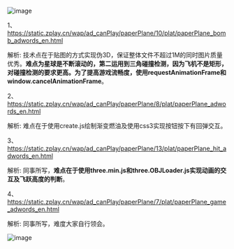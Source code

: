 ![image](https://github.com/WckY/Responsive-h5-game-dictionary/blob/master/PaperPlanePlanet/en.png)

1、https://static.zplay.cn/wap/ad_canPlay/paperPlane/10/plat/paperPlane_bomb_adwords_en.html

解析: 技术点在于贴图的方式实现伪3D，保证整体文件不超过1M的同时图片质量优秀。**难点为星球是不断滚动的，第二运用到三角碰撞检测，因为飞机不是矩形，对碰撞检测的要求更高。为了提高游戏流畅度，使用requestAnimationFrame和window.cancelAnimationFrame**。

2、https://static.zplay.cn/wap/ad_canPlay/paperPlane/8/plat/paperPlane_adwords_en.html

解析: 难点在于使用create.js绘制渐变燃油及使用css3实现按钮按下有回弹交互。

3、https://static.zplay.cn/wap/ad_canPlay/paperPlane/13/plat/paperPlane_hit_adwords_en.html

解析: 同事所写，**难点在于使用three.min.js和three.OBJLoader.js实现动画的交互及飞跃高度的判断**。

4、https://static.zplay.cn/wap/ad_canPlay/paperPlane/7/plat/paperPlane_game_adwords_en.html

解析: 同事所写，难度大家自行领会。

![image](https://github.com/WckY/Responsive-h5-game-dictionary/blob/master/PaperPlanePlanet/paperplane.png)
